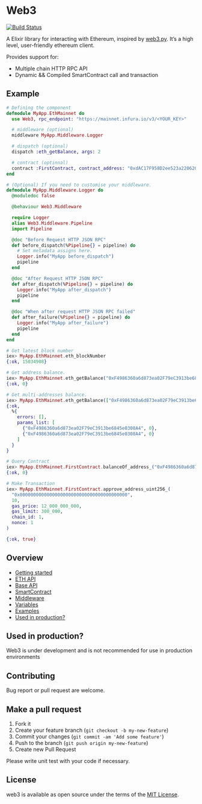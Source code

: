 # Web3

[![Build Status](https://app.travis-ci.com/zven21/web3.svg?branch=main)](https://app.travis-ci.com/zven21/web3)

A Elixir library for interacting with Ethereum, inspired by [web3.py](https://github.com/ethereum/web3.py). It’s a high level, user-friendly ethereum client.

Provides support for:

- Multiple chain HTTP RPC API
- Dynamic && Compiled SmartContract call and transaction

## Example

```elixir
# Defining the component
defmodule MyApp.EthMainnet do
  use Web3, rpc_endpoint: "https://mainnet.infura.io/v3/<YOUR_KEY>"

  # middleware (optional)
  middleware MyApp.Middleware.Logger

  # dispatch (optional)
  dispatch :eth_getBalance, args: 2

  # contract (optinnal)
  contract :FirstContract, contract_address: "0xdAC17F958D2ee523a2206206994597C13D831ec7", abi_path: "path_to_abi.json"
end

# (Optional) If you need to customise your middleware.
defmodule MyApp.Middleware.Logger do
  @moduledoc false

  @behaviour Web3.Middleware

  require Logger
  alias Web3.Middleware.Pipeline
  import Pipeline

  @doc "Before Request HTTP JSON RPC"
  def before_dispatch(%Pipeline{} = pipeline) do
    # Set metadata assigns here.
    Logger.info("MyApp before_dispatch")
    pipeline
  end

  @doc "After Request HTTP JSON RPC"
  def after_dispatch(%Pipeline{} = pipeline) do
    Logger.info("MyApp after_dispatch")
    pipeline
  end

  @doc "When after request HTTP JSON RPC failed"
  def after_failure(%Pipeline{} = pipeline) do
    Logger.info("MyApp after_failure")
    pipeline
  end
end

# Get latest block number
iex> MyApp.EthMainnet.eth_blockNumber
{:ok, 15034908}

# Get address balance.
iex> MyApp.EthMainnet.eth_getBalance("0xF4986360a6d873ea02F79eC3913be6845e0308A4", "latest")
{:ok, 0}

# Get multi-addresses balance.
iex> MyApp.EthMainnet.eth_getBalance(["0xF4986360a6d873ea02F79eC3913be6845e0308A4", "0xF4986360a6d873ea02F79eC3913be6845e0308A4"], "latest")
{:ok,
  %{
    errors: [],
    params_list: [
      {"0xF4986360a6d873ea02F79eC3913be6845e0308A4", 0},
      {"0xF4986360a6d873ea02F79eC3913be6845e0308A4", 0}
    ]
  }
}

# Query Contract
iex> MyApp.EthMainnet.FirstContract.balanceOf_address_("0xF4986360a6d873ea02F79eC3913be6845e0308A4")
{:ok, 0}

# Make Transaction
iex> MyApp.EthMainnet.FirstContract.approve_address_uint256_(
  "0x0000000000000000000000000000000000000000", 
  10, 
  gas_price: 12_000_000_000, 
  gas_limit: 300_000, 
  chain_id: 1, 
  nonce: 1
)

{:ok, true}
```

## Overview

- [Getting started](guides/Getting%20Started.md)
- [ETH API](guides/ETH%20API.md)
- [Base API](guides/Base%20API.md)
- [SmartContract](guides/SmartContract.md)
- [Middleware](guides/Middleware.md)
- [Variables](guides/Variables.md)
- [Examples](guides/Examples.md)
- [Used in production?](#used-in-production)

## Used in production?

Web3 is under development and is not recommended for use in production environments

## **Contributing**

Bug report or pull request are welcome.

## **Make a pull request**

1. Fork it
2. Create your feature branch (`git checkout -b my-new-feature`)
3. Commit your changes (`git commit -am 'Add some feature'`)
4. Push to the branch (`git push origin my-new-feature`)
5. Create new Pull Request

Please write unit test with your code if necessary.

## **License**

web3 is available as open source under the terms of the [MIT License](http://opensource.org/licenses/MIT).
